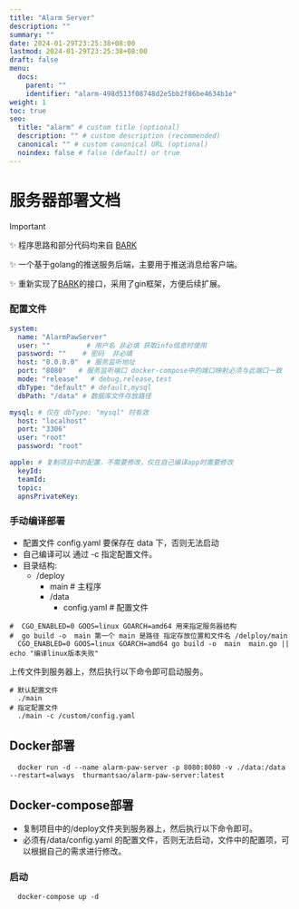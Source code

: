 ```yaml
---
title: "Alarm Server"
description: ""
summary: ""
date: 2024-01-29T23:25:38+08:00
lastmod: 2024-01-29T23:25:38+08:00
draft: false
menu:
  docs:
    parent: ""
    identifier: "alarm-498d513f08748d2e5bb2f86be4634b1e"
weight: 1
toc: true
seo:
  title: "alarm" # custom title (optional)
  description: "" # custom description (recommended)
  canonical: "" # custom canonical URL (optional)
  noindex: false # false (default) or true
---
```


# 服务器部署文档



> [!IMPORTANT]
> ✨  程序思路和部分代码均来自 [BARK](https://github.com/Finb/bark-server)
>
> ✨  一个基于golang的推送服务后端，主要用于推送消息给客户端。
>
> ✨  重新实现了[BARK](https://github.com/Finb/bark-server)的接口，采用了gin框架，方便后续扩展。



### 配置文件

```yaml
system:
  name: "AlarmPawServer"
  user: ""         # 用户名 非必填 获取info信息时使用
  password: ""    # 密码  非必填
  host: "0.0.0.0"  # 服务监听地址
  port: "8080"   # 服务监听端口 docker-compose中的端口映射必须与此端口一致
  mode: "release"   # debug,release,test
  dbType: "default" # default,mysql 
  dbPath: "/data" # 数据库文件存放路径 

mysql: # 仅在 dbType: "mysql" 时有效
  host: "localhost"
  port: "3306"
  user: "root"
  password: "root"

apple: # 复制项目中的配置，不需要修改，仅在自己编译app时需要修改
  keyId:
  teamId:
  topic:
  apnsPrivateKey:

```


  ### 手动编译部署
 * 配置文件 config.yaml 要保存在 data 下，否则无法启动
 * 自己编译可以 通过 -c 指定配置文件。
 * 目录结构:
    - /deploy
      - main # 主程序
      - /data
        - config.yaml # 配置文件

```shell
#  CGO_ENABLED=0 GOOS=linux GOARCH=amd64 用来指定服务器结构
#  go build -o  main 第一个 main 是路径 指定存放位置和文件名 /delploy/main
  CGO_ENABLED=0 GOOS=linux GOARCH=amd64 go build -o  main  main.go || echo "编译linux版本失败"
```
上传文件到服务器上，然后执行以下命令即可启动服务。
```shell
# 默认配置文件
  ./main
# 指定配置文件
  ./main -c /custom/config.yaml
```




## Docker部署
```shell
  docker run -d --name alarm-paw-server -p 8080:8080 -v ./data:/data  --restart=always  thurmantsao/alarm-paw-server:latest
```

## Docker-compose部署
* 复制项目中的/deploy文件夹到服务器上，然后执行以下命令即可。
* 必须有/data/config.yaml 的配置文件，否则无法启动，文件中的配置项，可以根据自己的需求进行修改。

### 启动
```shell
  docker-compose up -d
```


